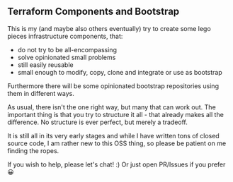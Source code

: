 ## Terraform Components and Bootstrap

This is my (and maybe also others eventually) try to create some lego pieces infrastructure components, that:
- do not try to be all-encompassing
- solve opinionated small problems
- still easily reusable
- small enough to modify, copy, clone and integrate or use as bootstrap

Furthermore there will be some opinionated bootstrap repositories using them in different ways.

As usual, there isn't the one right way, but many that can work out. The important thing is that you try to structure it all - that already makes all the difference. No structure is ever perfect, but merely a tradeoff.

It is still all in its very early stages and while I have written tons of closed source code, I am rather new to this OSS thing, so please be patient on me finding the ropes.

If you wish to help, please let's chat! :) Or just open PR/Issues if you prefer 😀

<!--

**Here are some ideas to get you started:**

🙋‍♀️ A short introduction - what is your organization all about?
🌈 Contribution guidelines - how can the community get involved?
👩‍💻 Useful resources - where can the community find your docs? Is there anything else the community should know?
🍿 Fun facts - what does your team eat for breakfast?
🧙 Remember, you can do mighty things with the power of [Markdown](https://docs.github.com/github/writing-on-github/getting-started-with-writing-and-formatting-on-github/basic-writing-and-formatting-syntax)
-->
